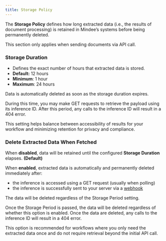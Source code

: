 ```yaml
---
title: Storage Policy
---
```


The **Storage Policy** defines how long extracted data (i.e., the results of document processing) is retained in Mindee’s systems before being permanently deleted.

This section only applies when sending documents via API call.

### Storage Duration

* Defines the exact number of hours that extracted data is stored.
* **Default:** 12 hours
* **Minimum**: 1 hour
* **Maximum**: 24 hours

Data is automatically deleted as soon as the storage duration expires.

During this time, you may make GET requests to retrieve the payload using its inference ID. After this period, any calls to the inference ID will result in a 404 error.

This setting helps balance between accessibility of results for your workflow and minimizing retention for privacy and compliance.

### Delete Extracted Data When Fetched

When **disabled**, data will be retained until the configured **Storage Duration** elapses. **(Default)**

When **enabled**, extracted data is automatically and permanently deleted immediately after:

* the inference is accessed using a GET request (usually when polling)
* the inference is successfully sent to your server via a [webhook](../../integrations/webhooks.md)

The data will be deleted regardless of the Storage Period setting.

Once the Storage Period is passed, the data will be deleted regardless of whether this option is enabled. Once the data are deleted, any calls to the inference ID will result in a 404 error.

This option is recommended for workflows where you only need the extracted data once and do not require retrieval beyond the initial API call.
